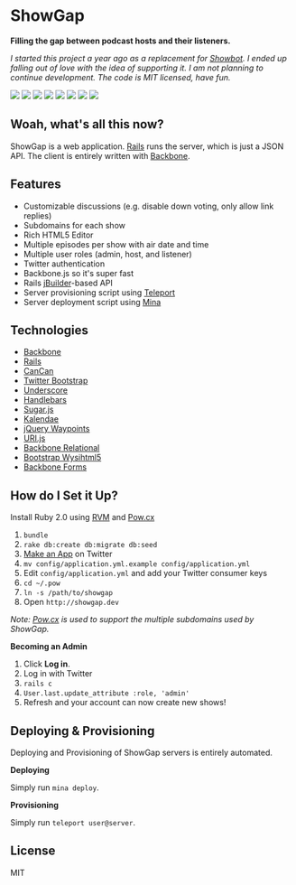 ShowGap
=======

**Filling the gap between podcast hosts and their listeners.**

_I started this project a year ago as a replacement for
[Showbot](http://showbot.5by5.tv/). I ended up falling out of love with the
idea of supporting it. I am not planning to continue development. The code is
MIT licensed, have fun._

[![][img8s]][img8]
[![][img2s]][img2]
[![][img5s]][img5]
[![][img1s]][img1]
[![][img4s]][img4]
[![][img6s]][img6]
[![][img7s]][img7]
[![][img3s]][img3]

## Woah, what's all this now?

ShowGap is a web application. [Rails](http://rubyonrails.org/) runs the server,
which is just a JSON API.  The client is entirely written with
[Backbone](http://backbonejs.org/).

## Features

* Customizable discussions (e.g. disable down voting, only allow link replies)
* Subdomains for each show
* Rich HTML5 Editor
* Multiple episodes per show with air date and time
* Multiple user roles (admin, host, and listener)
* Twitter authentication
* Backbone.js so it's super fast
* Rails [jBuilder](https://github.com/rails/jbuilder)-based API
* Server provisioning script using
  [Teleport](https://github.com/gurgeous/teleport)
* Server deployment script using [Mina](https://github.com/nadarei/mina)

## Technologies

* [Backbone](http://backbonejs.org/)
* [Rails](http://rubyonrails.org/)
* [CanCan](https://github.com/ryanb/cancan)
* [Twitter Bootstrap](http://twitter.github.com/bootstrap/)
* [Underscore](http://underscorejs.org/)
* [Handlebars](http://handlebarsjs.com/)
* [Sugar.js](http://sugarjs.com/)
* [Kalendae](https://github.com/ChiperSoft/Kalendae)
* [jQuery Waypoints](http://imakewebthings.com/jquery-waypoints/)
* [URI.js](http://medialize.github.com/URI.js/)
* [Backbone Relational](https://github.com/PaulUithol/Backbone-relational/)
* [Bootstrap Wysihtml5](http://jhollingworth.github.com/bootstrap-wysihtml5/)
* [Backbone Forms](https://github.com/powmedia/backbone-forms)

## How do I Set it Up?

Install Ruby 2.0 using [RVM](https://rvm.io/) and [Pow.cx][]

1. `bundle`
1. `rake db:create db:migrate db:seed`
1. [Make an App](https://dev.twitter.com/apps) on Twitter
1. `mv config/application.yml.example config/application.yml`
1. Edit `config/application.yml` and add your Twitter consumer keys
1. `cd ~/.pow`
1. `ln -s /path/to/showgap`
1. Open `http://showgap.dev`

_Note: [Pow.cx][] is used to support the multiple subdomains used by ShowGap._

**Becoming an Admin**

1. Click **Log in**.
1. Log in with Twitter
1. `rails c`
1. `User.last.update_attribute :role, 'admin'`
1. Refresh and your account can now create new shows!

## Deploying & Provisioning

Deploying and Provisioning of ShowGap servers is entirely automated.

**Deploying**

Simply run `mina deploy`.

**Provisioning**

Simply run `teleport user@server`.

## License

MIT

[img1]: http://i.imgur.com/ZCu1yRF.jpg
[img1s]: http://i.imgur.com/ZCu1yRFs.jpg
[img2]: http://i.imgur.com/oyEkval.jpg
[img2s]: http://i.imgur.com/oyEkvals.jpg
[img3]: http://i.imgur.com/uTtkY7w.jpg
[img3s]: http://i.imgur.com/uTtkY7ws.jpg
[img4]: http://i.imgur.com/itJYpBZ.jpg
[img4s]: http://i.imgur.com/itJYpBZs.jpg
[img5]: http://i.imgur.com/N3plj4w.jpg
[img5s]: http://i.imgur.com/N3plj4ws.jpg
[img6]: http://i.imgur.com/g1xOtv3.jpg
[img6s]: http://i.imgur.com/g1xOtv3s.jpg
[img7]: http://i.imgur.com/lBA3S3X.jpg
[img7s]: http://i.imgur.com/lBA3S3Xs.jpg
[img8]: http://i.imgur.com/Nqu2InM.jpg
[img8s]: http://i.imgur.com/Nqu2InMs.jpg
[Pow.cx]: http://pow.cx/
